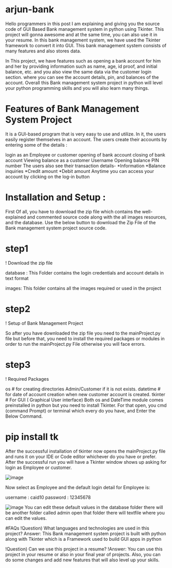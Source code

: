 # arjun-bank
Hello programmers in this post I am explaining and giving you the source code of GUI Based Bank management system in python using Tkinter. This project will gonna awesome and at the same time, you can also use it in your resume. In this bank management system, we have used the Tkinter framework to convert it into GUI. This bank management system consists of many features and also stores data.

In This project, we have features such as opening a bank account for him and her by providing information such as name, age, id proof, and initial balance, etc. and you also view the same data via the customer login section. where you can see the account details, pin, and balances of the account. Overall this Bank management system project in python will level your python programming skills and you will also learn many things.
# Features of Bank Management System Project
It is a GUI-based program that is very easy to use and utilize. In it, the users easily register themselves in an account.
The users create their accounts by entering some of the details :

login as an Employee or customer
opening of bank account
closing of bank account
Viewing balance as a customer
Username
Opening balance
PIN number
The users also see their transaction details-
*Information
*Balance inquiries
*Credit amount
*Debit amount
Anytime you can access your account by clicking on the log-in button

# Installation and Setup :
First Of all, you have to download the zip file which contains the well-explained and commented source code along with the all images resources, and the database. Use the below button to download the Zip File of the Bank management system project source code.
# step1
 ! Download the zip file
 
 database : This Folder contains the login credentials and account details in text format

images: This folder contains all the images required or used in the project

# step2
! Setup of Bank Management Project

So after you have downloaded the zip file you need to the mainProject.py file but before that, you need to install the required packages or modules in order to run the mainProject.py File otherwise you will face errors.

# step3
! Required Packages

os  # for creating directories Admin/Customer if it is not exists.
datetime # for date of account creation when new customer account is created.
tkinter # For GUI ( Graphical User interface)
Both os and DateTime module comes preinstalled in python but you need to install Tkinter. For that open, you cmd (command Prompt) or terminal which every do you have, and Enter the Below Command.

# pip install tk
After the successful installation of tkinter now opens the mainProject.py file and runs it on your IDE or Code editor whichever do you have or prefer. After the successful run you will have a Tkinter window shows up asking for login as Employee or customer.

![image](https://user-images.githubusercontent.com/122862965/229308976-a54125dc-1637-4cd2-b8d4-819e936c8217.png)

Now select as Employee and the default login detail for Employee is:

username : caid10
password : 12345678

![image](https://user-images.githubusercontent.com/122862965/229309043-e6385bd4-a615-46cc-b149-add4a2243da7.png)
You can edit these default values in the database folder there will be another folder called admin open that folder there will textfile where you can edit the values.

#FAQs
!Question) What languages and technologies are used in this project?
Answer: This Bank management system project is built with python along with Tkinter which is a Framework used to build GUI apps in python

!Question) Can we use this project in a resume?
!Answer: You can use this project in your resume or also in your final year of projects. Also, you can do some changes and add new features that will also level up your skills.

